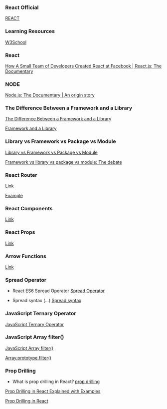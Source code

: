 ### React Official 

[REACT](https://react.dev/)


### Learning Resources

[W3School](https://www.w3schools.com/REACT/default.asp)


### React

[How A Small Team of Developers Created React at Facebook | React.js: The Documentary](https://www.youtube.com/watch?v=8pDqJVdNa44&t=1356s&ab_channel=CultRepo%28formerlyHoneypot%29)

### NODE

[Node.js: The Documentary | An origin story](https://www.youtube.com/watch?v=LB8KwiiUGy0&t=3s&ab_channel=CultRepo%28formerlyHoneypot%29)


### The Difference Between a Framework and a Library

[The Difference Between a Framework and a Library](https://www.freecodecamp.org/news/the-difference-between-a-framework-and-a-library-bd133054023f/)

[Framework and a Library](https://www.geeksforgeeks.org/software-framework-vs-library/)


### Library vs Framework vs Package vs Module

[Library vs Framework vs Package vs Module](http://dev.to/thectogeneral/library-vs-framework-vs-package-vs-module-21j4)

[Framework vs library vs package vs module: The debate](https://dev.to/hamza/framework-vs-library-vs-package-vs-module-the-debate-3jpp)



### React Router

[Link](https://www.w3schools.com/react/react_router.asp)

[Example](https://luqmanshaban.medium.com/react-router-a-step-by-step-guide-4c5ec964d2e9)

### React Components

[Link](https://www.w3schools.com/react/react_components.asp)

### React Props
[Link](https://www.w3schools.com/react/react_props.asp)

### Arrow Functions
[Link](https://www.w3schools.com/js/js_arrow_function.asp)

### Spread Operator

- React ES6 Spread Operator
[Spread Operator](https://www.w3schools.com/react/react_es6_spread.asp)

- Spread syntax (...)
[Spread syntax](https://developer.mozilla.org/en-US/docs/Web/JavaScript/Reference/Operators/Spread_syntax)

### JavaScript Ternary Operator

[JavaScript Ternary Operator](https://www.geeksforgeeks.org/javascript-ternary-operator/)

### JavaScript Array filter()

[JavaScript Array filter()](https://www.w3schools.com/jsref/jsref_filter.asp)

[Array.prototype.filter()](https://developer.mozilla.org/en-US/docs/Web/JavaScript/Reference/Global_Objects/Array/filter)

### Prop Drilling

- What is prop drilling in React?
[prop drilling](https://dev.to/codeofrelevancy/what-is-prop-drilling-in-react-3kol)

[Prop Drilling in React Explained with Examples](https://www.freecodecamp.org/news/prop-drilling-in-react-explained-with-examples/)

[Prop Drilling in React](https://medium.com/@omkarbhavare2406/prop-drilling-in-react-8819c609c376)
